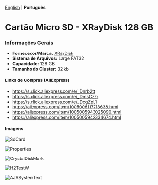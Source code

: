 [English](README.md) | **Português**

# Cartão Micro SD - XRayDisk 128 GB

### Informações Gerais

- <b>Fornecedor/Marca:</b> [XRayDisk](https://s.click.aliexpress.com/e/_Dcz0PBZ)
- <b>Sistema de Arquivos:</b> Large FAT32
- <b>Capacidade:</b> 128 GB
- <b>Tamanho do Cluster:</b> 32 kb

#### Links de Compras (AliExpress)

- https://s.click.aliexpress.com/e/_Dnrb2tt
- https://s.click.aliexpress.com/e/_DmsCz2r
- https://s.click.aliexpress.com/e/_DcgZpL1
- https://aliexpress.com/item/1005006117713638.html
- https://aliexpress.com/item/1005005943025090.html
- https://aliexpress.com/item/1005005942334674.html

#### Imagens

![SdCard](Images/SdCard.png)

![Properties](Images/Properties.png)

![CrystalDiskMark](Images/CrystalDiskMark.png)

![H2TestW](Images/H2TestW.png)

![AJASystemText](Images/AJASystemText.png)
